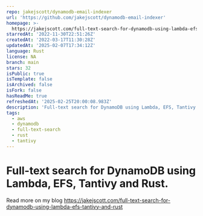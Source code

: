 ```yaml
---
repo: jakejscott/dynamodb-email-indexer
url: 'https://github.com/jakejscott/dynamodb-email-indexer'
homepage: >-
  https://jakejscott.com/full-text-search-for-dynamodb-using-lambda-efs-tantivy-and-rust
starredAt: '2022-11-30T22:51:26Z'
createdAt: '2022-03-17T11:30:28Z'
updatedAt: '2025-02-07T17:34:12Z'
language: Rust
license: NA
branch: main
stars: 32
isPublic: true
isTemplate: false
isArchived: false
isFork: false
hasReadMe: true
refreshedAt: '2025-02-25T20:00:08.983Z'
description: 'Full-text search for DynamoDB using Lambda, EFS, Tantivy and Rust.'
tags:
  - aws
  - dynamodb
  - full-text-search
  - rust
  - tantivy
---
```


# Full-text search for DynamoDB using Lambda, EFS, Tantivy and Rust.

Read more on my blog https://jakejscott.com/full-text-search-for-dynamodb-using-lambda-efs-tantivy-and-rust
